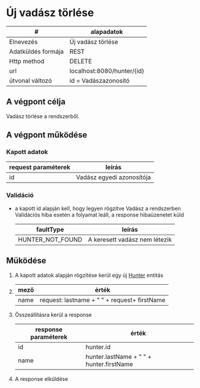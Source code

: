 # Új vadász törlése


| #                 | alapadatok                 |
|-------------------|----------------------------|
| Elnevezés         | Új vadász törlése          |
| Adatküldés formája| REST                       |
| Http method       | DELETE                     |
| url               | localhost:8080/hunter/{id} |
| útvonal változó   | id = Vadászazonosító       |

## A végpont célja

Vadász törlése a rendszerből.

## A végpont működése

### Kapott adatok

| request paraméterek | leírás                    |
|---------------------|---------------------------|
| id                  | Vadász egyedi azonosítója |

### Validáció

* a kapott id alapján kell, hogy legyen rögzítve Vadász a rendszerben
  Validációs hiba esetén a folyamat leáll, a response hibaüzenetet küld

  | faultType        | leírás                        |
  |------------------|-------------------------------|
  | HUNTER_NOT_FOUND | A keresett vadász nem létezik |

## Müködése

1. A kapott adatok alapján rögzítése kerül egy új [Hunter](entity-hunter.md) entitás
2. | mező | érték                                        |
      |------|----------------------------------------------|
   | name | request: lastname + " " + request+ firstName |
3. Összeállításra kerül a response

   | response paraméterek | érték                                    |
      |----------------------|------------------------------------------|
   | id                   | hunter.id                                |
   | name                 | hunter.lastName + " " + hunter.firstName |
4. A response elküldése